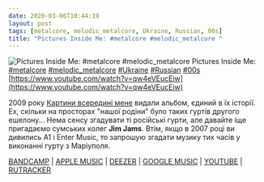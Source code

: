 ```yaml
---
date: 2020-03-06T10:44:19
layout: post
tags: [metalcore, melodic_metalcore, Ukraine, Russian, 00s]
title: "Pictures Inside Me: #metalcore #melodic_metalcore "
---
```

![Pictures Inside Me: #metalcore #melodic_metalcore ](https://i.ytimg.com/vi/qw4eVEucEiw/maxresdefault.jpg)
Pictures Inside Me: [#metalcore](/tags/#metalcore) [#melodic_metalcore](/tags/#melodic_metalcore) [#Ukraine](/tags/#Ukraine) [#Russian](/tags/#Russian) [#00s](/tags/#00s) [https://www.youtube.com/watch?v=qw4eVEucEiw](https://www.youtube.com/watch?v=qw4eVEucEiw)

2009 року [Картини всередині мене](/2020-01-24-pictures-inside-me-painted-in-torments--metalcore) видали альбом, єдиний в їх історії. Ех, скільки на просторах &quot;нашої родіни&quot; було таких гуртів другого ешелону... Нема сенсу згадувати ті російські гурти, але давайте іще пригадаємо сумських колег **Jim Jams**. Втім, якщо в 2007 році ви дивились А1 і Enter Music, то запрошую згадати музику тих часів у виконанні гурту з Маріуполя.

[BANDCAMP](https://picturesinsideme.bandcamp.com/album/--2) \| [APPLE MUSIC](https://music.apple.com/ua/album/%D0%BE%D0%B1%D1%80%D0%B5%D1%87%D1%91%D0%BD%D0%BD%D1%8B%D0%B9-%D0%B6%D0%B8%D1%82%D1%8C/id1466463246) \| [DEEZER](https://www.deezer.com/album/98908892?utm_source=deezer&amp;utm_content=album-98908892&amp;utm_term=1601611822_1583484143&amp;utm_medium=web) \| [GOOGLE MUSIC](https://play.google.com/music/m/Bsp3osgim5pdxslmvxmi7eg26bi?t=__-_Pictures_Inside_Me) \| [YOUTUBE](https://www.youtube.com/playlist?list=OLAK5uy_mfCTFYWVsgW--jUuxTjTGfUybxiXjWum8) \| [RUTRACKER](https://rutracker.org/forum/viewtopic.php?t=3255811)